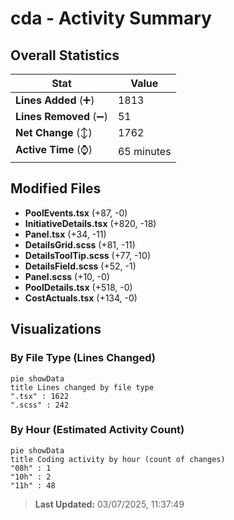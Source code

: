 # cda - Activity Summary 

## Overall Statistics

| Stat                   | Value                                                             |
| ---------------------- | ----------------------------------------------------------------- |
| **Lines Added** (➕)   | 1813                                          |
| **Lines Removed** (➖) | 51                                        |
| **Net Change** (↕)    | 1762                |
| **Active Time** (⌚)   | 65 minutes |


## Modified Files
- **PoolEvents.tsx** (+87, -0)
- **InitiativeDetails.tsx** (+820, -18)
- **Panel.tsx** (+34, -11)
- **DetailsGrid.scss** (+81, -11)
- **DetailsToolTip.scss** (+77, -10)
- **DetailsField.scss** (+52, -1)
- **Panel.scss** (+10, -0)
- **PoolDetails.tsx** (+518, -0)
- **CostActuals.tsx** (+134, -0)

## Visualizations

### By File Type (Lines Changed)

```mermaid
pie showData
title Lines changed by file type
".tsx" : 1622
".scss" : 242
```

### By Hour (Estimated Activity Count)

```mermaid
pie showData
title Coding activity by hour (count of changes)
"08h" : 1
"10h" : 2
"11h" : 48
```


> **Last Updated:** 03/07/2025, 11:37:49